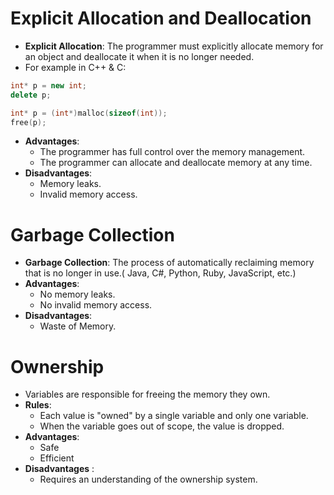 # Explicit Allocation and Deallocation 
- **Explicit Allocation**: The programmer must explicitly allocate memory for an object and deallocate it when it is no longer needed.
- For example in C++ & C:
```cpp
int* p = new int;
delete p;
```
```c 
int* p = (int*)malloc(sizeof(int));
free(p);
```
- **Advantages**:
  - The programmer has full control over the memory management.
  - The programmer can allocate and deallocate memory at any time.
- **Disadvantages**:
   - Memory leaks.
   - Invalid memory access.

# Garbage Collection
- **Garbage Collection**: The process of automatically reclaiming memory that is no longer in use.( Java, C#, Python, Ruby, JavaScript, etc.)
- **Advantages**:
  - No memory leaks.
  - No invalid memory access.
- **Disadvantages**:
  - Waste of Memory.

# Ownership
- Variables are responsible for freeing the memory they own.
- **Rules**:
  - Each value is "owned" by a single variable and only one variable.
  - When the variable goes out of scope, the value is dropped.
- **Advantages**:
  - Safe
  - Efficient
- **Disadvantages** :
  - Requires an understanding of the ownership system.

